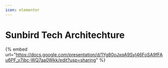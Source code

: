 ```yaml
---
icon: elementor
---
```


# Sunbird Tech Architechture



{% embed url="https://docs.google.com/presentation/d/1Yg80oJxqA9SyI46FoSA9fFAu6PF_v7jbc-WQ7aa0Wkk/edit?usp=sharing" %}
